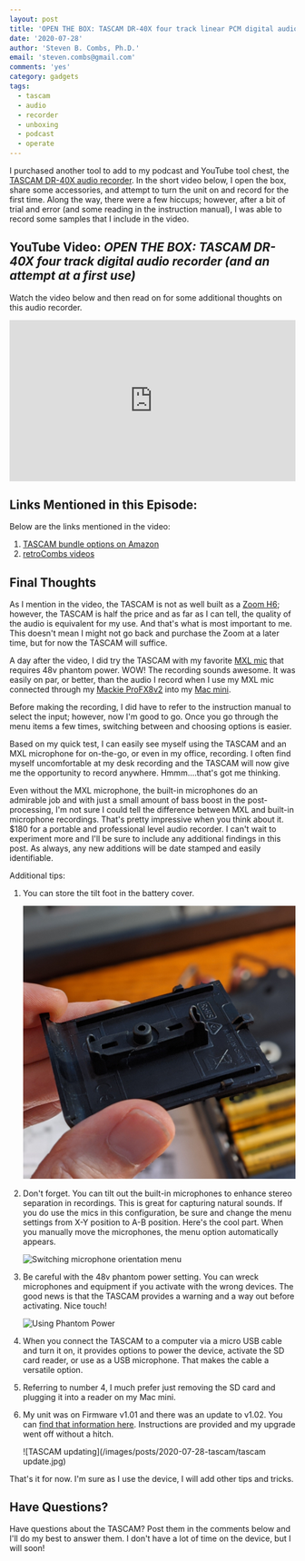 ```yaml
---
layout: post
title: 'OPEN THE BOX: TASCAM DR-40X four track linear PCM digital audio recorder'
date: '2020-07-28'
author: 'Steven B. Combs, Ph.D.'
email: 'steven.combs@gmail.com'
comments: 'yes'
category: gadgets
tags:
  - tascam
  - audio
  - recorder
  - unboxing
  - podcast
  - operate
---
```


I purchased another tool to add to my podcast and YouTube tool chest, the [TASCAM DR-40X audio recorder](https://amzn.to/3jIDVE9). In the short video below, I open the box, share some accessories, and attempt to turn the unit on and record for the first time. Along the way, there were a few hiccups; however, after a bit of trial and error (and some reading in the instruction manual), I was able to record some samples that I include in the video.

## YouTube Video: _OPEN THE BOX: TASCAM DR-40X four track digital audio recorder (and an attempt at a first use)_

Watch the video below and then read on for some additional thoughts on this audio recorder.

<div style="position:relative;padding-top:56.25%;"><p><iframe src="https://www.youtube.com/embed/f1XHL74R8q4" frameborder="0" allowfullscreen="true" mozallowfullscreen="true" webkitallowfullscreen="true" style="position:absolute;top:0;left:0;width:100%;height:100%;"></iframe></p></div>

## Links Mentioned in this Episode:

Below are the links mentioned in the video:

1. [TASCAM bundle options on Amazon](https://amzn.to/3jIDVE9)
2. [retroCombs videos](https://www.youtube.com/playlist?list=PLRVBh2hjFTolfr0_s80Z_Z5bawxWkfRRW)

## Final Thoughts

As I mention in the video, the TASCAM is not as well built as a [Zoom H6](https://amzn.to/30ULAqp); however, the TASCAM is half the price and as far as I can tell, the quality of the audio is equivalent for my use. And that's what is most important to me. This doesn't mean I might not go back and purchase the Zoom at a later time, but for now the TASCAM will suffice.

A day after the video, I did try the TASCAM with my favorite [MXL mic](https://amzn.to/2X6a1QD) that requires 48v phantom power. WOW! The recording sounds awesome. It was easily on par, or better, than the audio I record when I use my MXL mic connected through my [Mackie ProFX8v2](https://amzn.to/2X1bA2c) into my [Mac mini](https://amzn.to/39BacZ7).

Before making the recording, I did have to refer to the instruction manual to select the input; however, now I'm good to go. Once you go through the menu items a few times, switching between and choosing options is easier.

Based on my quick test, I can easily see myself using the TASCAM and an MXL microphone for on-the-go, or even in my office, recording. I often find myself uncomfortable at my desk recording and the TASCAM will now give me the opportunity to record anywhere. Hmmm....that's got me thinking.

Even without the MXL microphone, the built-in microphones do an admirable job and with just a small amount of bass boost in the post-processing, I'm not sure I could tell the difference between MXL and built-in microphone recordings. That's pretty impressive when you think about it. $180 for a portable and professional level audio recorder. I can't wait to experiment more and I'll be sure to include any additional findings in this post. As always, any new additions will be date stamped and easily identifiable.

Additional tips:

1. You can store the tilt foot in the battery cover.

    ![Tilt foot storage](/images/posts/2020-07-28-tascam/tiltfoot.jpg)

2. Don't forget. You can tilt out the built-in microphones to enhance stereo separation in recordings. This is great for capturing natural sounds. If you do use the mics in this configuration, be sure and change the menu settings from X-Y position to A-B position. Here's the cool part. When you manually move the microphones, the menu option automatically appears.

    ![Switching microphone orientation menu](/images/posts/2020-07-28-tascam/mic-menu.gif)

3. Be careful with the 48v phantom power setting. You can wreck microphones and equipment if you activate with the wrong devices. The good news is that the TASCAM provides a warning and a way out before activating. Nice touch!

    ![Using Phantom Power](/images/posts/2020-07-28-tascam/phantom.jpg)

4. When you connect the TASCAM to a computer via a micro USB cable and turn it on, it provides options to power the device, activate the SD card reader, or use as a USB microphone. That makes the cable a versatile option.
5. Referring to number 4, I much prefer just removing the SD card and plugging it into a reader on my Mac mini.
6. My unit was on Firmware v1.01 and there was an update to v1.02. You can [find that information here](https://tascam.com/us/product/dr-40x/download). Instructions are provided and my upgrade went off without a hitch.

    ![TASCAM updating](/images/posts/2020-07-28-tascam/tascam update.jpg)

That's it for now. I'm sure as I use the device, I will add other tips and tricks.

## Have Questions?

Have questions about the TASCAM? Post them in the comments below and I'll do my best to answer them. I don't have a lot of time on the device, but I will soon!
